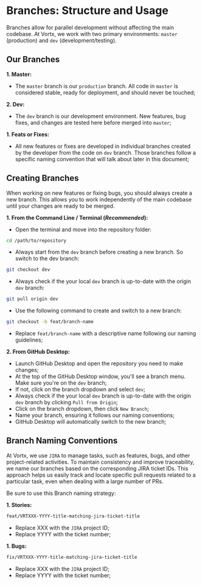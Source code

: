 # Branches: Structure and Usage

Branches allow for parallel development without affecting the main codebase. At Vortx, we work with two primary environments: `master` (production) and `dev` (development/testing).

## Our Branches

**1. Master:**

- The `master` branch is our `production` branch. All code in `master` is considered stable, ready for deployment, and should never be touched;

**2. Dev:**

- The `dev` branch is our development environment. New features, bug fixes, and changes are tested here before merged into `master`;

**1. Feats or Fixes:**

- All new features or fixes are developed in individual branches created by the developer from the code on `dev` branch. Those branches follow a specific naming convention that will talk about later in this document;

## Creating Branches

When working on new features or fixing bugs, you should always create a new branch. This allows you to work independently of the main codebase until your changes are ready to be merged.

**1. From the Command Line / Terminal (_Recommended_):**

- Open the terminal and move into the repository folder:

```bash
cd /path/to/repository
```

- Always start from the `dev` branch before creating a new branch. So switch to the dev branch:

```bash
git checkout dev
```

- Always check if the your local `dev` branch is up-to-date with the origin `dev` branch:

```bash
git pull origin dev
```

- Use the following command to create and switch to a new branch:

```bash
git checkout -b feat/branch-name
```

- Replace `feat/branch-name` with a descriptive name following our naming guidelines;

**2. From GitHub Desktop:**

- Launch GitHub Desktop and open the repository you need to make changes;
- At the top of the GitHub Desktop window, you'll see a branch menu. Make sure you're on the `dev` branch;
- If not, click on the branch dropdown and select `dev`;
- Always check if the your local `dev` branch is up-to-date with the origin `dev` branch by clicking `Pull from Origin`;
- Click on the branch dropdown, then click `New Branch`;
- Name your branch, ensuring it follows our naming conventions;
- GitHub Desktop will automatically switch to the new branch;

## Branch Naming Conventions

At Vortx, we use `JIRA` to manage tasks, such as features, bugs, and other project-related activities. To maintain consistency and improve traceability, we name our branches based on the corresponding JIRA ticket IDs. This approach helps us easily track and locate specific pull requests related to a particular task, even when dealing with a large number of PRs.

Be sure to use this Branch naming strategy:

**1. Stories:**

```bash
feat/VRTXXX-YYYY-title-matching-jira-ticket-title
```

- Replace XXX with the `JIRA` project ID;
- Replace YYYY with the ticket number;

**1. Bugs:**

```bash
fix/VRTXXX-YYYY-title-matching-jira-ticket-title
```

- Replace XXX with the `JIRA` project ID;
- Replace YYYY with the ticket number;
